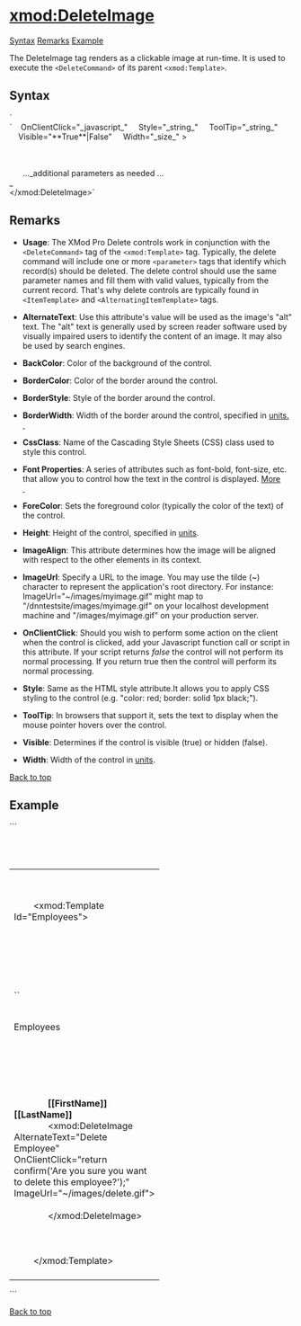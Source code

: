 # <xmod:DeleteImage>

<a name="top"></a>

[Syntax](#syntax) [Remarks](#remarks) [Example](#example)

The DeleteImage tag renders as a clickable image at run-time. It is used to execute the `<DeleteCommand>` of its parent `<xmod:Template>`.

<a name="syntax"></a>

## Syntax

<div xmlns="">`<xmod:DeleteImage  
    AlternateText="_string_"  
    BackColor="_color name_|#dddddd"  
    BorderColor="_color name_|#dddddd"  
    BorderStyle="**NotSet**|None|Dotted|Dashed|Solid|Double|Groove|Ridge| Inset|Outset"  
    BorderWidth_="size_"  
    CssClass="_string_"  
    Font-Bold="True|**False**"  
    Font-Italic="True|**False**"  
    Font-Names="_string_"  
    Font-Overline="True|**False**"  
    Font-Size="_string_|Smaller|Larger|XX-Small|X-Small|Small|Medium| Large|X-Large|XX-Large"  
    Font-Strikeout="True|**False**"  
    Font-Underline="True|**False**"  
    ForeColor="_color name_|#dddddd"  
    Height="_size_"  
    ImageAlign="NotSet|Left|Right|Baseline|Top|Middle|Bottom|AbsBottom|AbsMiddle|TextTop"  
    ImageUrl="_url_"`</div>

<div xmlns="">`    OnClientClick="_javascript_"  
    Style="_string_"  
    ToolTip="_string_"  
    Visible="**True**|False"  
    Width="_size_" >  

      <Parameter Name="_string_" Value="_string_" Alias="_string_" Datatype="_boolean_|_string_|_int32_"/>  
      <Parameter Name="_string_" Value="_string_" Alias="_string_" Datatype="_boolean_|_string_|_int32_"/>  
      ..._additional parameters as needed ...  
_  
</xmod:DeleteImage>` </div>

<a name="remarks"></a>

## Remarks

*   **Usage**: The XMod Pro Delete controls work in conjunction with the `<DeleteCommand>` tag of the `<xmod:Template>` tag. Typically, the delete command will include one or more `<parameter>` tags that identify which record(s) should be deleted. The delete control should use the same parameter names and fill them with valid values, typically from the current record. That's why delete controls are typically found in `<ItemTemplate>` and `<AlternatingItemTemplate>` tags.  

*   **AlternateText**: Use this attribute's value will be used as the image's "alt" text. The "alt" text is generally used by screen reader software used by visually impaired users to identify the content of an image. It may also be used by search engines.  

*   **BackColor**: Color of the background of the control.  

*   **BorderColor**: Color of the border around the control.  

*   **BorderStyle**: Style of the border around the control.  

*   **BorderWidth**: Width of the border around the control, specified in [units.  
     ](units.html)
*   **CssClass**: Name of the Cascading Style Sheets (CSS) class used to style this control.  

*   **Font Properties**: A series of attributes such as font-bold, font-size, etc. that allow you to control how the text in the control is displayed. [More  
     ](fontproperties.html)
*   **ForeColor**: Sets the foreground color (typically the color of the text) of the control.  

*   **Height**: Height of the control, specified in [units](units.html).  

*   **ImageAlign**: This attribute determines how the image will be aligned with respect to the other elements in its context.  

*   **ImageUrl**: Specify a URL to the image. You may use the tilde (~) character to represent the application's root directory. For instance: ImageUrl="~/images/myimage.gif" might map to "/dnntestsite/images/myimage.gif" on your localhost development machine and "/images/myimage.gif" on your production server.  

*   **OnClientClick**: Should you wish to perform some action on the client when the control is clicked, add your Javascript function call or script in this attribute. If your script returns _false_ the control will not perform its normal processing. If you return true then the control will perform its normal processing.  

*   **Style**: Same as the HTML style attribute.It allows you to apply CSS styling to the control (e.g. "color: red; border: solid 1px black;").  

*   **ToolTip**: In browsers that support it, sets the text to display when the mouse pointer hovers over the control.  

*   **Visible**: Determines if the control is visible (true) or hidden (false).  

*   **Width**: Width of the control in [units](units.html).

[Back to top](#top)  
<a name="example"></a>

## Example

<div xmlns="">```<div>  
  <table width="100%">  
    <tr>  
      <td width="250" valign="top">  

        <!-- EMPLOYEES TEMPLATE -->  

        <xmod:Template Id="Employees">  
          <ListDataSource CommandText="SELECT * FROM XMPDemo_Employees WHERE DepartmentId = @DepartmentId">  
           <Parameter Name="DepartmentId" Alias="DepartmentId"/>  
          </ListDataSource>  
          <DeleteCommand CommandText="DELETE FROM XMPDemo_Employees WHERE EmployeeId = @EmpID">  
            <Parameter Name="EmployeeId" Alias="EmpID" />  
          </DeleteCommand>  
`` <HeaderTemplate>  
            <p>Employees</p>  
          </HeaderTemplate>  
          <ItemTemplate>  
            <div style="text-align: middle;">  
              <strong>[[FirstName]] [[LastName]]</strong>  
<span class="CodeHighlight">              <xmod:DeleteImage AlternateText="Delete Employee" OnClientClick="return confirm('Are you sure you want to delete this employee?');" ImageUrl="~/images/delete.gif"></span>  
<span class="CodeHighlight">                <Parameter Name="EmployeeId" Alias="EmpID" Value='[[EmployeeId]]' Datatype="int32" /></span>  
<span class="CodeHighlight">              </xmod:DeleteImage></span>  
            </div>  
          </ItemTemplate>  
        </xmod:Template>  
      </td>  
    </tr>  
  </table>  
</div>``` </div>

[Back to top](#top)